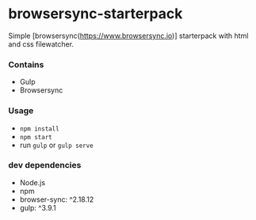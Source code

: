 # browsersync-starterpack

Simple [browsersync(https://www.browsersync.io)] starterpack with html and css filewatcher.
### Contains

 - Gulp
 - Browsersync

### Usage

 - `npm install`
 - `npm start`
 - run `gulp` or `gulp serve`
 
### dev dependencies
 - Node.js
 - npm
 - browser-sync:  ^2.18.12
 - gulp: ^3.9.1